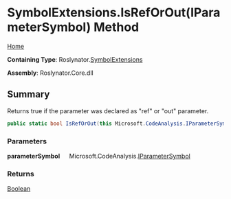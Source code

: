# SymbolExtensions\.IsRefOrOut\(IParameterSymbol\) Method

[Home](../../../README.md)

**Containing Type**: Roslynator\.[SymbolExtensions](../README.md)

**Assembly**: Roslynator\.Core\.dll

## Summary

Returns true if the parameter was declared as "ref" or "out" parameter\.

```csharp
public static bool IsRefOrOut(this Microsoft.CodeAnalysis.IParameterSymbol parameterSymbol)
```

### Parameters

**parameterSymbol** &emsp; Microsoft\.CodeAnalysis\.[IParameterSymbol](https://docs.microsoft.com/en-us/dotnet/api/microsoft.codeanalysis.iparametersymbol)

### Returns

[Boolean](https://docs.microsoft.com/en-us/dotnet/api/system.boolean)

